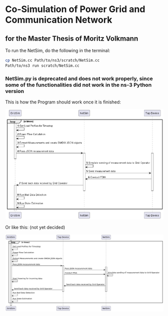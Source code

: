 # Co-Simulation of Power Grid and Communication Network
## for the Master Thesis of Moritz Volkmann

To run the NetSim, do the following in the terminal:
```bash
cp NetSim.cc Path/to/ns3/scratch/NetSim.cc
Path/to/ns3 run scratch/NetSim.cc
```
### NetSim.py is deprecated and does not work properly, since some of the functionalities did not work in the ns-3 Python version

This is how the Program should work once it is finished:

![Sequence Diagram](./figures/CoSim.png)

Or like this: (not yet decided)

![Sequence Diagram 2](./figures/CoSimv2.png)
